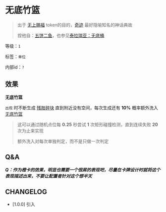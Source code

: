 # 无底竹篮

> 出于 [无上赐福](无上赐福.md) token的目的，[奇迹](../卡牌组/奇迹.md) 最好隐喻知名的神话典故
> 
> 捏他自：[五饼二鱼](https://www.biblegateway.com/passage/?search=%E7%BA%A6%E7%BF%B0%E7%A6%8F%E9%9F%B3%206&version=CSBS)，也参见[泰拉瑞亚：无底桶](https://terraria.wiki.gg/zh/wiki/%E6%97%A0%E5%BA%95%E6%A1%B6)

等级：`1`

标签：`单位`

内部id：`?`

## 效果

**无底竹篮**

`出现` 时不断生成 [残肢碎块](残肢碎块.md) 直到附近没有空间，每次生成还有 **10%** 概率额外洗入 [无底竹篮](无底竹篮.md)

> 这可以通过随机点位每 **0.25** 秒尝试 **1** 次矩形碰撞检测，直到连续失败 **20** 次为止来实现
>
> 额外洗入对每次单独判定，而不是只做一次判定
## Q&A

***Q：作为橙卡的效果，明显也需要一个很屌的表现吧，尽量在卡牌设计时就将这个表现描述出来，不要让配置者针对这个想半天***
## CHANGELOG

- [1.0.0] 引入
